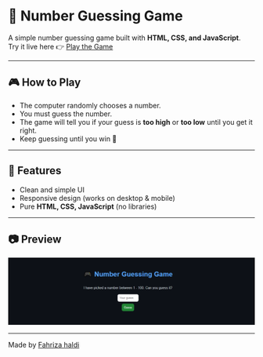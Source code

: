 # 🎲 Number Guessing Game

A simple number guessing game built with **HTML, CSS, and JavaScript**.  
Try it live here 👉 [Play the Game](https://aldifahriza.github.io/Number-Guessing-Game/)

---

## 🎮 How to Play
- The computer randomly chooses a number.
- You must guess the number.
- The game will tell you if your guess is **too high** or **too low** until you get it right.
- Keep guessing until you win 🎉

---

## 🚀 Features
- Clean and simple UI
- Responsive design (works on desktop & mobile)
- Pure **HTML, CSS, JavaScript** (no libraries)

---

## 📷 Preview
![Game Screenshot](https://github.com/aldifahriza/aldifahriza/blob/main/Game-screenshot.png)

---

Made by [Fahriza haldi](https://github.com/aldifahriza)
